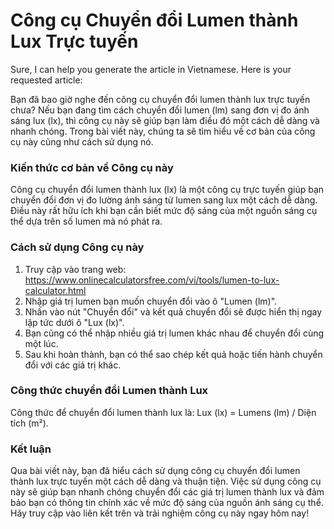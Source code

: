 Công cụ Chuyển đổi Lumen thành Lux Trực tuyến
=============================================

Sure, I can help you generate the article in Vietnamese. Here is your requested article:

Bạn đã bao giờ nghe đến công cụ chuyển đổi lumen thành lux trực tuyến chưa? Nếu bạn đang tìm cách chuyển đổi lumen (lm) sang đơn vị đo ánh sáng lux (lx), thì công cụ này sẽ giúp bạn làm điều đó một cách dễ dàng và nhanh chóng. Trong bài viết này, chúng ta sẽ tìm hiểu về cơ bản của công cụ này cũng như cách sử dụng nó.

### Kiến thức cơ bản về Công cụ này

Công cụ chuyển đổi lumen thành lux (lx) là một công cụ trực tuyến giúp bạn chuyển đổi đơn vị đo lường ánh sáng từ lumen sang lux một cách dễ dàng. Điều này rất hữu ích khi bạn cần biết mức độ sáng của một nguồn sáng cụ thể dựa trên số lumen mà nó phát ra.

### Cách sử dụng Công cụ này

1. Truy cập vào trang web: <https://www.onlinecalculatorsfree.com/vi/tools/lumen-to-lux-calculator.html>
2. Nhập giá trị lumen bạn muốn chuyển đổi vào ô "Lumen (lm)".
3. Nhấn vào nút "Chuyển đổi" và kết quả chuyển đổi sẽ được hiển thị ngay lập tức dưới ô "Lux (lx)".
4. Bạn cũng có thể nhập nhiều giá trị lumen khác nhau để chuyển đổi cùng một lúc.
5. Sau khi hoàn thành, bạn có thể sao chép kết quả hoặc tiến hành chuyển đổi với các giá trị khác.

### Công thức chuyển đổi Lumen thành Lux

Công thức để chuyển đổi lumen thành lux là: Lux (lx) = Lumens (lm) / Diện tích (m²).

### Kết luận

Qua bài viết này, bạn đã hiểu cách sử dụng công cụ chuyển đổi lumen thành lux trực tuyến một cách dễ dàng và thuận tiện. Việc sử dụng công cụ này sẽ giúp bạn nhanh chóng chuyển đổi các giá trị lumen thành lux và đảm bảo bạn có thông tin chính xác về mức độ sáng của nguồn ánh sáng cụ thể. Hãy truy cập vào liên kết trên và trải nghiệm công cụ này ngay hôm nay!